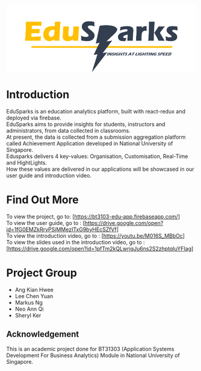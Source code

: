 ![EduSparks](./public/EduSparksLogo_yel.png)

# Introduction
EduSparks is an education analytics platform, built with react-redux and deployed via firebase. <br/>
EduSparks aims to provide insights for students, instructors and administrators, from data collected in classrooms. <br/>
At present, the data is collected from a submission aggregation platform called Achievement Application developed in National University of Singapore. <br/>
Edusparks delivers 4 key-values: Organisation, Customisation, Real-Time and HightLights. <br/>
How these values are delivered in our applications will be showcased in our user guide and introduction video.

# Find Out More
To view the project, go to: [https://bt3103-edu-app.firebaseapp.com/] <br/>
To view the user guide, go to : [https://drive.google.com/open?id=1fG0EMZkRrvPSjMMezITxG9byHEcSZfVf] <br/>
To view the introduction video, go to : [https://youtu.be/M016S_MBbOc] <br/>
To view the slides used in the introduction video, go to : [https://drive.google.com/open?id=1pfTm2kQLwrjqJu6ns2S2zhptqIuYFIag] <br/>

# Project Group
* Ang Kian Hwee
* Lee Chen Yuan
* Markus Ng 
* Neo Ann Qi
* Sheryl Ker

## Acknowledgement 
This is an academic project done for BT31303 (Application Systems Development For Business Analytics) Module in National University of Singapore.
